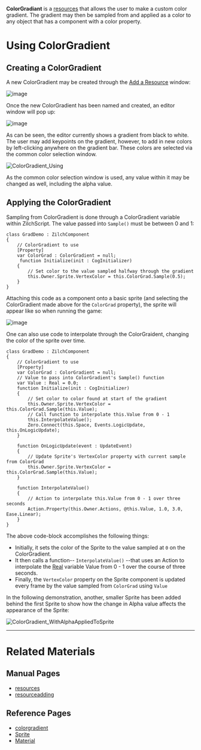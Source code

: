 **ColorGradiant** is a [resources](https://github.com/ArendDanielek/ZeroDocsTest/blob/master/zero_editor_documentation/zeromanual/architecture/resources.markdown) that allows the user to make a custom color gradient. The gradient may then be sampled from and applied as a color to any object that has a component with a color property.

 # Using ColorGradient
 ## Creating a ColorGradient
A new ColorGradient may be created through the [Add a Resource](https://github.com/ArendDanielek/ZeroDocsTest/blob/master/zero_editor_documentation/zeromanual/editor/editorcommands/resourceadding.markdown) window:



![image](https://media.githubusercontent.com/media/zeroengineteam/ZeroFiles/master/doc_files/47008.png)


Once the new ColorGradient has been named and created, an editor window will pop up:



![image](https://media.githubusercontent.com/media/zeroengineteam/ZeroFiles/master/doc_files/47010.png)


As can be seen, the editor currently shows a gradient from black to white. The user may add keypoints on the gradient, however, to add in new colors by left-clicking anywhere on the gradient bar. These colors are selected via the common color selection window.



![ColorGradient_Using](https://media.githubusercontent.com/media/zeroengineteam/ZeroFiles/master/doc_files/47196.gif)


As the common color selection window is used, any value within it may be changed as well, including the alpha value.

 ## Applying the ColorGradient
Sampling from ColorGradient is done through a ColorGradient variable within ZilchScript. The value passed into `Sample()` must be between 0 and 1:

```
class GradDemo : ZilchComponent
{
    // ColorGradient to use
    [Property]
    var ColorGrad : ColorGradient = null;
     function Initialize(init : CogInitializer)
    {
        // Set color to the value sampled halfway through the gradient
        this.Owner.Sprite.VertexColor = this.ColorGrad.Sample(0.5);
    }
}
```


Attaching this code as a component onto a basic sprite (and selecting the ColorGradient made above for the `ColorGrad` property), the sprite will appear like so when running the game:



![image](https://media.githubusercontent.com/media/zeroengineteam/ZeroFiles/master/doc_files/47203.png)


One can also use code to interpolate through the ColorGraident, changing the color of the sprite over time.

```
class GradDemo : ZilchComponent
{
    // ColorGradient to use
    [Property]
    var ColorGrad : ColorGradient = null;
    // Value to pass into ColorGradient's Sample() function
    var Value : Real = 0.0;
    function Initialize(init : CogInitializer)
    {
        // Set color to color found at start of the gradient
        this.Owner.Sprite.VertexColor = this.ColorGrad.Sample(this.Value);
        // Call function to interpolate this.Value from 0 - 1
        this.InterpolateValue();
        Zero.Connect(this.Space, Events.LogicUpdate, this.OnLogicUpdate);
    }
    
    function OnLogicUpdate(event : UpdateEvent)
    {
        // Update Sprite's VertexColor property with current sample from ColorGrad
        this.Owner.Sprite.VertexColor = this.ColorGrad.Sample(this.Value);
    }
    
    function InterpolateValue()
    {
        // Action to interpolate this.Value from 0 - 1 over three seconds
        Action.Property(this.Owner.Actions, @this.Value, 1.0, 3.0, Ease.Linear);
    }
}
```


The above code-block accomplishes the following things:

 - Initially, it sets the color of the Sprite to the value sampled at `0` on the ColorGradient.
 - It then calls a function-- `InterpolateValue()` --that uses an Action to interpolate the [Real](https://github.com/ArendDanielek/ZeroDocsTest/blob/master/code_reference/zilch_base_types/real.markdown) variable Value from 0 - 1 over the course of three seconds.
 - Finally, the `VertexColor` property on the Sprite component is updated every frame by the value sampled from `ColorGrad` using `Value`

In the following demonstration, another, smaller Sprite has been added behind the first Sprite to show how the change in Alpha value affects the appearance of the Sprite:



![ColorGradient_WithAlphaAppliedToSprite](https://media.githubusercontent.com/media/zeroengineteam/ZeroFiles/master/doc_files/47215.gif)


---

 # Related Materials
 ## Manual Pages
- [resources](https://github.com/ArendDanielek/ZeroDocsTest/blob/master/zero_editor_documentation/zeromanual/architecture/resources.markdown)
- [resourceadding](https://github.com/ArendDanielek/ZeroDocsTest/blob/master/zero_editor_documentation/zeromanual/editor/editorcommands/resourceadding.markdown)
 ## Reference Pages
- [colorgradient](https://github.com/ArendDanielek/ZeroDocsTest/blob/master/code_reference/class_reference/colorgradient.markdown)
- [Sprite](https://github.com/ArendDanielek/ZeroDocsTest/blob/master/code_reference/class_reference/Sprite.markdown) 
- [Material](https://github.com/ArendDanielek/ZeroDocsTest/blob/master/code_reference/class_reference/Material.markdown) 

 
  
  
  
  
  
  
  

 